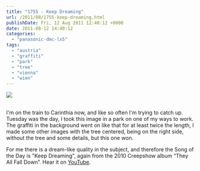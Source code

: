 ```yaml
---
title: "1755 - Keep Dreaming"
url: /2011/08/1755-keep-dreaming.html
publishDate: Fri, 12 Aug 2011 12:40:12 +0000
date: 2011-08-12 14:40:12
categories: 
  - "panasonic-dmc-lx5"
tags: 
  - "austria"
  - "graffiti"
  - "park"
  - "tree"
  - "vienna"
  - "wien"
---
```

<div class="container">
<div class="center"><a target="_blank" href="https://d25zfm9zpd7gm5.cloudfront.net/1200x1200/2011/20110809_080113_ps.jpg"><img src="https://d25zfm9zpd7gm5.cloudfront.net/0600x0600/2011/20110809_080113_ps.jpg" /></a></div>
</div>
<br />

I'm on the train to Carinthia now, and like so often I'm trying to catch up. Tuesday was the day, I took this image in a park on one of my ways to work. The graffiti in the background went on like that for at least twice the length, I made some other images with the tree centered, being on the right side, without the tree and some details, but this one won.

 For me there is a dream-like quality in the subject, and therefore the Song of the Day is "Keep Dreaming", again from the 2010 Creepshow album “They All Fall Down”. Hear it on <a href="http://www.youtube.com/watch?v=iQDFd0WB54Q" target="_blank">YouTube</a>.
